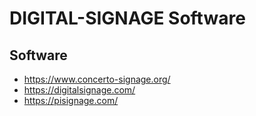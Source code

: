 # DIGITAL-SIGNAGE Software

## Software
- https://www.concerto-signage.org/
- https://digitalsignage.com/
- https://pisignage.com/
  
